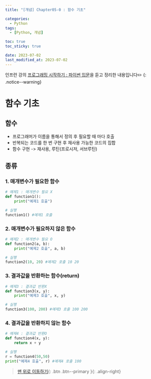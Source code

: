 ```yaml
---
title: "[개념] Chapter05-0 : 함수 기초"

categories:
  - Python
tags:
  - [Python, 개념]

toc: true
toc_sticky: true

date: 2023-07-02
last_modified_at: 2023-07-02
---
```


인프런 강의 [프로그래밍 시작하기 : 파이썬 입문](https://www.inflearn.com/course/%ED%94%84%EB%A1%9C%EA%B7%B8%EB%9E%98%EB%B0%8D-%ED%8C%8C%EC%9D%B4%EC%8D%AC-%EC%9E%85%EB%AC%B8-%EC%9D%B8%ED%94%84%EB%9F%B0-%EC%98%A4%EB%A6%AC%EC%A7%80%EB%84%90)을 듣고 정리한 내용입니다✏️
{: .notice--warning}

# 함수 기초

## 함수
- 프로그래머가 이름을 통해서 정의 후 필요할 때 마다 호출
- 반복되는 코드를 한 번 구현 후 재사용 가능한 코드의 집합
- 함수 구현 -> 재사용, 루틴(프로시저, 서브루틴)

## 종류
### 1. 매개변수가 필요한 함수
```python
# 예제1 : 매개변수 필요 X
def function1():
    print("예제1 호출")

# 실행
function1() #예제1 호출
```
### 2. 매개변수가 필요하지 않은 함수
```python
# 예제2 : 매개변수 필요 O
def function2(a, b):
    print("예제2 호출", a, b)

# 실행
function2(10, 20) #예제2 호출 10 20
```
### 3. 결과값을 반환하는 함수(return)

```python
# 예제3 : 결과값 반환X
def function3(x, y):
    print("예제3 호출", x, y)

# 실행
function3(100, 200) #예제3 호출 100 200
```
### 4. 결과값을 반환하지 않는 함수
```python
# 예제4 : 결과값 반환O
def function4(x, y):
    return x + y

# 실행
r = function4(50,50)
print("예제4 호출", r) #예제4 호출 100
```
> [맨 위로 이동하기](#){: .btn .btn--primary }{: .align-right}

